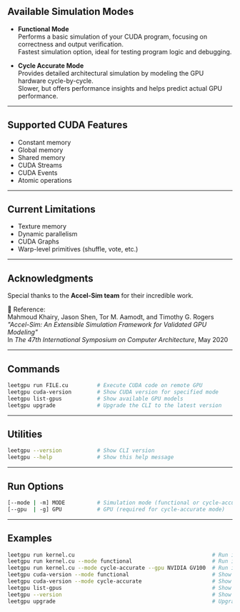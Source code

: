 ## Available Simulation Modes
- **Functional Mode**  
  Performs a basic simulation of your CUDA program, focusing on correctness and output verification.  
  Fastest simulation option, ideal for testing program logic and debugging.

- **Cycle Accurate Mode**  
  Provides detailed architectural simulation by modeling the GPU hardware cycle-by-cycle.  
  Slower, but offers performance insights and helps predict actual GPU performance.

---

## Supported CUDA Features
- Constant memory  
- Global memory  
- Shared memory  
- CUDA Streams  
- CUDA Events  
- Atomic operations  

---

## Current Limitations
- Texture memory  
- Dynamic parallelism  
- CUDA Graphs  
- Warp-level primitives (shuffle, vote, etc.)  

---

## Acknowledgments
Special thanks to the **Accel-Sim team** for their incredible work.  

📖 Reference:  
Mahmoud Khairy, Jason Shen, Tor M. Aamodt, and Timothy G. Rogers  
*"Accel-Sim: An Extensible Simulation Framework for Validated GPU Modeling"*  
In *The 47th International Symposium on Computer Architecture*, May 2020  

---

## Commands

```sh
leetgpu run FILE.cu         # Execute CUDA code on remote GPU
leetgpu cuda-version        # Show CUDA version for specified mode
leetgpu list-gpus           # Show available GPU models
leetgpu upgrade             # Upgrade the CLI to the latest version
```

---

## Utilities

```sh
leetgpu --version           # Show CLI version
leetgpu --help              # Show this help message
```

---

## Run Options

```sh
[--mode | -m] MODE          # Simulation mode (functional or cycle-accurate)
[--gpu  | -g] GPU           # GPU (required for cycle-accurate mode)
```

---

## Examples

```sh
leetgpu run kernel.cu                                           # Run in functional mode (default)
leetgpu run kernel.cu --mode functional                         # Run in functional mode
leetgpu run kernel.cu --mode cycle-accurate --gpu NVIDIA GV100  # Run in cycle-accurate mode
leetgpu cuda-version --mode functional                          # Show CUDA version for functional mode
leetgpu cuda-version --mode cycle-accurate                      # Show CUDA version for cycle-accurate mode
leetgpu list-gpus                                               # Show available GPU models
leetgpu --version                                               # Show CLI version
leetgpu upgrade                                                 # Upgrade CLI to latest version
```
